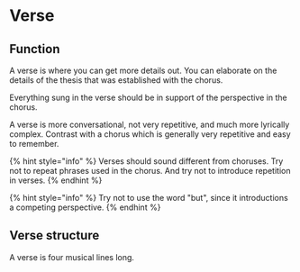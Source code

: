 # Verse

## Function

A verse is where you can get more details out. You can elaborate on the details of the thesis that was established with the chorus.

Everything sung in the verse should be in support of the perspective in the chorus.

A verse is more conversational, not very repetitive, and much more lyrically complex. Contrast with a chorus which is generally very repetitive and easy to remember.

{% hint style="info" %}
Verses should sound different from choruses. Try not to repeat phrases used in the chorus. And try not to introduce repetition in verses.
{% endhint %}

{% hint style="info" %}
Try not to use the word "but", since it introductions a competing perspective.
{% endhint %}

## Verse structure

A verse is four musical lines long.

